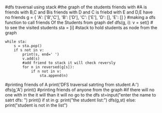 #dfs traversal using stack
#the graph of the students friends with
#A is friends with B,C and Bis friends with D and C is friebd with E and D,E have no friends
g = {
    'A': ['B','C'],
    'B': ['D'],
    'C': ['E'],
    'D': [],
    'E': []
}
#making a dfs function to call friends Of the Students from graph
def dfs(g, i):
    v = set()  # to see the visited students
    sta = [i]  #stack to hold students as node from the graph

    while sta:
        s = sta.pop()
        if s not in v:
            print(s, end=' ')
            v.add(s)
            #add friend to stack it will check reversly
            for n in reversed(g[s]):
                if n not in v:
                    sta.append(n)
#printing friends of A
print('DFS traversal satrting from student A:')
dfs(g,'A')
print()
#printing friends of anyone from the graph 
#if there will no one with in the it will  than it will no go to the dfs
st=input("enter the name to satrt dfs: ")
print()
if st in g:
    print("the student list:")
    dfs(g,st)
else:
    print("student is not in the list")
      
